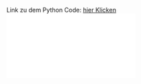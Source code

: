 Link zu dem Python Code:
[hier Klicken](https://github.com/tiniDeveloper/RoboterArm/tree/master/src/main/resources/de/developup/roboterarm/gui/pythonCode)
<embed src="Roboterarm_Dokumentation.pdf" type="application/pdf">
